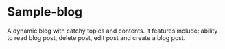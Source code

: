 # Sample-blog
A dynamic blog with catchy topics and contents. It features include: ability to read blog post, delete post, edit post and create a blog post.
